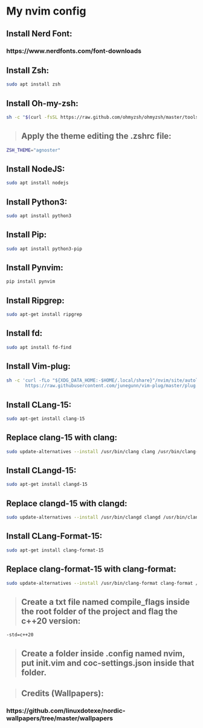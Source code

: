 <h1>My nvim config</h1>

<h2>Install Nerd Font:</h2>
<h3>https://www.nerdfonts.com/font-downloads</h3>

<h2>Install Zsh:</h2>

```bash
sudo apt install zsh
```

<h2>Install Oh-my-zsh:</h2>

```bash
sh -c "$(curl -fsSL https://raw.github.com/ohmyzsh/ohmyzsh/master/tools/install.sh)"
```

> <h2>Apply the theme editing the .zshrc file:</h2>

```bash
ZSH_THEME="agnoster"
```

<h2>Install NodeJS:</h2>

```bash
sudo apt install nodejs
```

<h2>Install Python3:</h2>

```bash
sudo apt install python3
```

<h2>Install Pip:</h2>

```bash
sudo apt install python3-pip
```

<h2>Install Pynvim:</h2>
 
```bash
pip install pynvim
```

<h2>Install Ripgrep:</h2>

```bash
sudo apt-get install ripgrep
```

<h2>Install fd:</h2>
 
```bash
sudo apt install fd-find
```

<h2>Install Vim-plug:</h2>

```bash
sh -c 'curl -fLo "${XDG_DATA_HOME:-$HOME/.local/share}"/nvim/site/autoload/plug.vim --create-dirs \
       https://raw.githubusercontent.com/junegunn/vim-plug/master/plug.vim'
```

<h2>Install CLang-15:</h2>

```bash
sudo apt-get install clang-15
```

<h2>Replace clang-15 with clang:</h2>

```bash
sudo update-alternatives --install /usr/bin/clang clang /usr/bin/clang-15 100
```

<h2>Install CLangd-15:</h2>

```bash
sudo apt-get install clangd-15
```

<h2>Replace clangd-15 with clangd:</h2>

```bash
sudo update-alternatives --install /usr/bin/clangd clangd /usr/bin/clangd-15 100
```

<h2>Install CLang-Format-15:</h2>

```bash
sudo apt-get install clang-format-15
```

<h2>Replace clang-format-15 with clang-format:</h2>

```bash
sudo update-alternatives --install /usr/bin/clang-format clang-format /usr/bin/clang-format-15 100
```

> <h2>Create a txt file named compile_flags inside the root folder of the project and flag the c++20 version:</h2>

```bash
-std=c++20
```

> <h2>Create a folder inside .config named nvim, put init.vim and coc-settings.json inside that folder.</h2>

> <h2>Credits (Wallpapers):</h2>
<h3>https://github.com/linuxdotexe/nordic-wallpapers/tree/master/wallpapers</h3>
